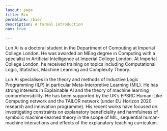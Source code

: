 ```yaml
---
layout: page
title: Bio
permalink: /bio/
description: A formal introduction
nav: true

---
```


Lun Ai is a doctoral student in the Department of Computing at Imperial College London. He was awarded an MEng degree in Computing with a specialist in Artificial Intelligence at Imperial College London. At Imperial College London, he received training on topics including Computational Logic, Statistics, Machine Learning and Complexity Theory.

Lun Ai specialises in the theory and methods of Inductive Logic Programming (ILP) in particular Meta-Interpretive Learning (MIL). He has strong interests in Explainable AI and the theory of machine learning comprehensibility. He has been supported by the UK’s EPSRC Human-Like Computing network and the TAILOR network (under EU Horizon 2020 research and innovation programme). His recent works have focused on investigating constraints on explanatory beneficiality and harmfulness of symbolic machine-learned theory in the scope of MIL, sequential human-machine interactions and effects of the explanatory teaching curriculum.
